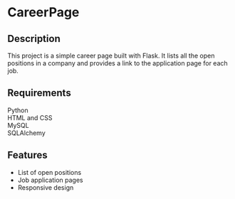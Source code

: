 # CareerPage

## Description
This project is a simple career page built with Flask. It lists all the open positions in a company and provides a link to the application page for each job.

## Requirements
Python
<br>HTML and CSS
<br>MySQL
<br>SQLAlchemy

## Features
- List of open positions
- Job application pages
- Responsive design

